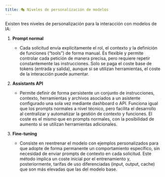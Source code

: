 ```yaml
---
title: 🎭 Niveles de personalización de modelos
---
```


Existen tres niveles de personalización para la interacción con modelos de IA:

1. **Prompt normal**  
   - Cada solicitud envía explícitamente el rol, el contexto y la definición de funciones (“tools”) de forma manual. Es flexible y permite controlar cada petición de manera precisa, pero requiere repetir constantemente las instrucciones. Solo se paga el coste base de tokens (entrada y salida), aunque si se utilizan herramientas, el coste de la interacción puede aumentar.

2. **Assistants API**  
   - Permite definir de forma persistente un conjunto de instrucciones, contexto, herramientas y archivos asociados a un asistente configurado una sola vez mediante dashboard o API. Funciona igual que los prompts normales a nivel técnico, pero facilita el desarrollo al centralizar y automatizar la gestión de contexto y funciones. El coste es el mismo que en prompts normales, con la posibilidad de aumento si se utilizan herramientas adicionales.

3. **Fine-tuning**  
   - Consiste en reentrenar el modelo con ejemplos personalizados para que adopte de forma permanente un comportamiento específico, sin necesidad de enviar prompts de contexto en cada solicitud. Este método implica un coste inicial por el entrenamiento y, posteriormente, tarifas de uso diferenciadas (input, output, cache) que son más elevadas que las del modelo base.